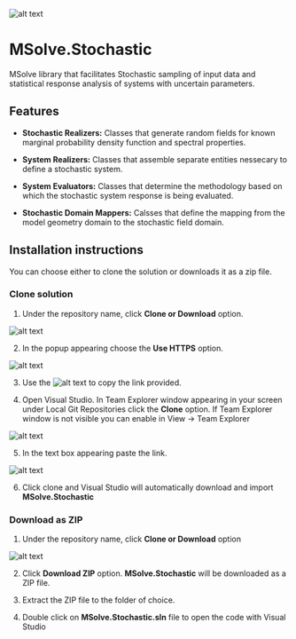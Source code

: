 ![alt text](http://mgroup.ntua.gr/wp-content/uploads/2018/05/MGroup52.png "MGroup")

# MSolve.Stochastic
MSolve library that facilitates Stochastic sampling of input data and statistical response analysis of systems with uncertain parameters.

## Features

- **Stochastic Realizers:** Classes that generate random fields for known marginal probability density function and spectral properties.
  
- **System Realizers:** 
  Classes that assemble separate entities nessecary to define a stochastic system.
  
- **System Evaluators:** Classes that determine the methodology based on which the stochastic system response is being evaluated.

- **Stochastic Domain Mappers:** Calsses that define the mapping from the model geometry domain to the stochastic field domain.

       
## Installation instructions
You can choose either to clone the solution or downloads it as a zip file.

### Clone solution
1. Under the repository name, click **Clone or Download** option.

![alt text](https://github.com/mgroupntua/MSolve.Edu/blob/master/Images/CloneOrDownload.png "1")

2. In the popup appearing choose the **Use HTTPS** option.

![alt text](https://github.com/mgroupntua/MSolve.Edu/blob/master/Images/2.png "2")

3. Use the ![alt text](https://github.com/mgroupntua/MSolve.Edu/blob/master/Images/3.png "3") to copy the link provided.

4. Open Visual Studio. In Team Explorer window appearing in your screen under Local Git Repositories click the **Clone** option. If Team Explorer window is not visible you can enable in View -> Team Explorer

  ![alt text](https://github.com/mgroupntua/MSolve.Edu/blob/master/Images/4.png "4")
  
5. In the text box appearing paste the link.

 ![alt text](https://github.com/mgroupntua/MSolve.Edu/blob/master/Images/5.png "5")

6. Click clone and Visual Studio will automatically download and import **MSolve.Stochastic**


### Download as ZIP
1. Under the repository name, click **Clone or Download** option

![alt text](https://github.com/mgroupntua/MSolve.Edu/blob/master/Images/CloneOrDownload.png "1")

2. Click **Download ZIP** option. **MSolve.Stochastic** will be downloaded as a ZIP file.

3. Extract the ZIP file to the folder of choice.

4. Double click on **MSolve.Stochastic.sln** file to open the code with Visual Studio
